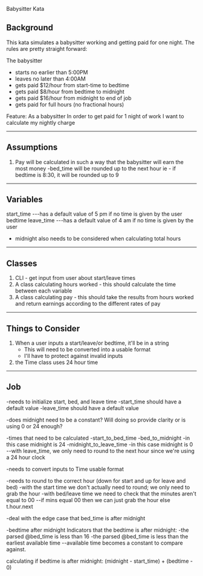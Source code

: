 Babysitter Kata

Background
----------
This kata simulates a babysitter working and getting paid for one night.  The rules are pretty straight forward:

The babysitter
- starts no earlier than 5:00PM
- leaves no later than 4:00AM
- gets paid $12/hour from start-time to bedtime
- gets paid $8/hour from bedtime to midnight
- gets paid $16/hour from midnight to end of job
- gets paid for full hours (no fractional hours)


Feature:
As a babysitter
In order to get paid for 1 night of work
I want to calculate my nightly charge

--------------------
Assumptions
--------------------
1) Pay will be calculated in such a way that the babysitter will earn the most money
  -bed_time will be rounded up to the next hour ie - if bedtime is 8:30, it will be rounded up to 9


--------------------
Variables
--------------------
start_time  ---has a default value of 5 pm if no time is given by the user
bedtime
leave_time ---has a default value of 4 am if no time is given by the user
* midnight also needs to be considered when calculating total hours


--------------------
Classes
--------------------
1) CLI - get input from user about start/leave times
2) A class calculating hours worked - this should calculate the time between each variable
3) A class calculating pay - this should take the results from hours worked and return earnings according to the different rates of pay


--------------------
Things to Consider
--------------------
1) When a user inputs a start/leave/or bedtime, it'll be in a string
   - This will need to be converted into a usable format
   - I'll have to protect against invalid inputs
2) the Time class uses 24 hour time    


--------------------
Job
--------------------
-needs to initialize start, bed, and leave time
  -start_time should have a default value
  -leave_time should have a default value

-does midnight need to be a constant? Will doing so provide clarity or is using 0 or 24 enough?

-times that need to be calculated
  -start_to_bed_time
  -bed_to_midnight -in this case midnight is 24
  -midnight_to_leave_time -in this case midnight is 0
    --with leave_time, we only need to round to the next hour since we're using a 24 hour clock

-needs to convert inputs to Time usable format

-needs to round to the correct hour (down for start and up for leave and bed)
  -with the start time we don't actually need to round; we only need to grab the hour
  -with bed/leave time we need to check that the minutes aren't equal to 00
    --if mins equal 00 then we can just grab the hour
    else t.hour.next

-deal with the edge case that bed_time is after midnight

-bedtime after midnight
  Indicators that the bedtime is after midnight: -the parsed @bed_time is less than 16
              -the parsed @bed_time is less than the earliest available time --available time becomes a constant to compare against.

calculating if bedtime is after midnight:
  (midnight - start_time) + (bedtime - 0)
